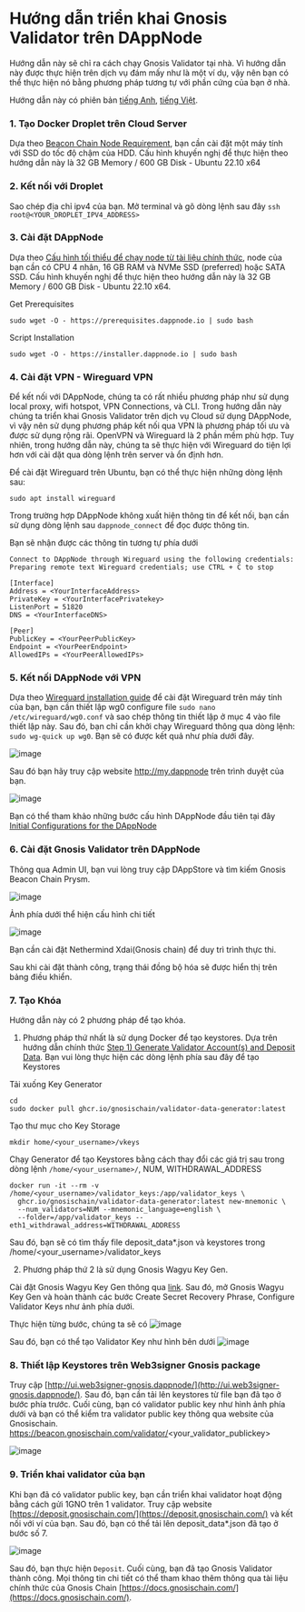 # Hướng dẫn triển khai Gnosis Validator trên DAppNode

Hướng dẫn này sẽ chỉ ra cách chạy Gnosis Validator tại nhà. Vì hướng dẫn này được thực hiện trên dịch vụ đám mấy như là một ví dụ, vậy nên bạn có thể thực hiện nó bằng phương pháp tương tự với phần cứng của bạn ở nhà.

Hướng dẫn này có phiên bản [tiếng Anh](https://github.com/Gnosis-Builders/Resources/tree/main/How-to-Guides/Validators/Guide-to-Running-a-Gnosis-Validator-on-DAppNode), [tiếng Việt](https://github.com/Gnosis-Builders/Resources/tree/main/How-to-Guides/Validators/Guide-to-Running-a-Gnosis-Validator-on-DAppNode/locales/VN).

### 1. Tạo Docker Droplet trên Cloud Server
Dựa theo [Beacon Chain Node Requirement](https://docs.gnosischain.com/node/consensus-layer-validator#beacon-chain-node-requirements), bạn cần cài đặt một máy tính với SSD do tốc độ chậm của HDD. Cấu hình khuyến nghị để thực hiện theo hướng dẫn này là 32 GB Memory / 600 GB Disk - Ubuntu 22.10 x64

### 2. Kết nối với Droplet
Sao chép địa chỉ ipv4 của bạn. Mở terminal và gõ dòng lệnh sau đây `ssh root@<YOUR_DROPLET_IPV4_ADDRESS>`

### 3. Cài đặt DAppNode
Dựa theo [Cấu hình tối thiểu để chạy node từ tài liệu chính thức](https://docs.gnosischain.com/node/#requirements), node của bạn cần có CPU 4 nhân, 16 GB RAM và NVMe SSD (preferred) hoặc SATA SSD. Cấu hình khuyến nghị để thực hiện theo hướng dẫn này là 32 GB Memory / 600 GB Disk - Ubuntu 22.10 x64.


Get Prerequisites

```sudo wget -O - https://prerequisites.dappnode.io | sudo bash```

Script Installation

```sudo wget -O - https://installer.dappnode.io | sudo bash```

### 4. Cài đặt VPN - Wireguard VPN
Để kết nối với DAppNode, chúng ta có rất nhiều phương pháp như sử dụng local proxy, wifi hotspot, VPN Connections, và CLI. Trong hướng dẫn này chúng ta triển khai Gnosis Validator trên dịch vụ Cloud sử dụng DAppNode, vì vậy nên sử dụng phương pháp kết nối qua VPN là phương pháp tối ưu và được sử dụng rộng rãi. OpenVPN và Wireguard là 2 phần mềm phù hợp. Tuy nhiên, trong hướng dẫn này, chúng ta sẽ thực hiện với Wireguard do tiện lợi hơn với cài dặt qua dòng lệnh trên server và ổn định hơn.

Để cài đặt Wireguard trên Ubuntu, bạn có thể thực hiện những dòng lệnh sau:
```
sudo apt install wireguard
```

Trong trường hợp DAppNode không xuất hiện thông tin để kết nối, bạn cần sử dụng dòng lệnh sau ```dappnode_connect``` để đọc được thông tin.

Bạn sẽ nhận được các thông tin tương tự phía dưới
```
Connect to DAppNode through Wireguard using the following credentials:
Preparing remote text Wireguard credentials; use CTRL + C to stop

[Interface]
Address = <YourInterfaceAddress>
PrivateKey = <YourInterfacePrivatekey>
ListenPort = 51820
DNS = <YourInterfaceDNS>

[Peer]
PublicKey = <YourPeerPublicKey>
Endpoint = <YourPeerEndpoint>
AllowedIPs = <YourPeerAllowedIPs>
```

### 5. Kết nối DAppNode với VPN
Dựa theo [Wireguard installation guide](https://docs.dappnode.io/user-guide/ui/access/vpn/#linux) để cài đặt Wireguard trên máy tính của bạn, bạn cần thiết lập wg0 configure file ```sudo nano /etc/wireguard/wg0.conf``` và sao chép thông tin thiết lập ở mục 4 vào file thiết lập này. 
Sau đó, bạn chỉ cần khởi chạy Wireguard thông qua dòng lệnh: ```sudo wg-quick up wg0```. Bạn sẽ có được kết quả như phía dưới đây.

![image](https://user-images.githubusercontent.com/23649434/201591812-97c4bcb7-5760-485f-a7a3-62d5e8418d46.png)


Sau đó bạn hãy truy cập website http://my.dappnode trên trình duyệt của bạn.

![image](https://user-images.githubusercontent.com/23649434/201589528-7b7edab0-f7f7-48fa-a656-f55b416cd505.png)

Bạn có thể tham khảo những bước cấu hình DAppNode đầu tiên tại đây [Initial Configurations for the DAppNode](https://docs.dappnode.io/first-steps#)

### 6. Cài đặt Gnosis Validator trên DAppNode
Thông qua Admin UI, bạn vui lòng truy cập DAppStore và tìm kiếm Gnosis Beacon Chain Prysm.

![image](https://user-images.githubusercontent.com/23649434/201592661-9111180f-3ab3-49d8-a1ca-c67fa53e5cb2.png)

Ảnh phía dưới thể hiện cấu hình chi tiết

![image](https://user-images.githubusercontent.com/23649434/201593138-663c57bc-5351-41f7-a786-817e4e1a8bcb.png)

Bạn cần cài đặt Nethermind Xdai(Gnosis chain) để duy trì trình thực thi.

Sau khi cài đặt thành công, trạng thái đồng bộ hóa sẽ được hiển thị trên bảng điều khiển.

### 7. Tạo Khóa
Hướng dẫn này có 2 phương pháp để tạo khóa.

1. Phương pháp thứ nhất là sử dụng Docker để tạo keystores. Dựa trên hướng dẫn chính thức [Step 1) Generate Validator Account(s) and Deposit Data](https://docs.gnosischain.com/node/consensus-layer-validator#step-1-generate-validator-accounts-and-deposit-data). Bạn vui lòng thực hiện các dòng lệnh phía sau đây để tạo Keystores

Tải xuống Key Generator

```
cd
sudo docker pull ghcr.io/gnosischain/validator-data-generator:latest
```

Tạo thư mục cho Key Storage
```
mkdir home/<your_username>/vkeys
```

Chạy Generator để tạo Keystores bằng cách thay đổi các giá trị sau trong dòng lệnh `/home/<your_username>/`, NUM, WITHDRAWAL_ADDRESS
```
docker run -it --rm -v /home/<your_username>/validator_keys:/app/validator_keys \
  ghcr.io/gnosischain/validator-data-generator:latest new-mnemonic \
  --num_validators=NUM --mnemonic_language=english \
  --folder=/app/validator_keys --eth1_withdrawal_address=WITHDRAWAL_ADDRESS
```

Sau đó, bạn sẽ có tìm thấy file deposit_data*.json và keystores trong /home/<your_username>/validator_keys

2. Phương pháp thứ 2 là sử dụng Gnosis Wagyu Key Gen.

Cài đặt Gnosis Wagyu Key Gen thông qua [link](https://github.com/alexpeterson91/Gnosis-Wagyu-Key-Gen/releases). Sau đó, mở Gnosis Wagyu Key Gen và hoàn thành các bước Create Secret Recovery Phrase, Configure Validator Keys như ảnh phía dưới.

Thực hiện từng bước, chúng ta sẽ có
![image](https://user-images.githubusercontent.com/23649434/201819925-3e318c83-798f-4397-b860-71f857898804.png)

Sau đó, bạn có thể tạo Validator Key như hình bên dưới
![image](https://user-images.githubusercontent.com/23649434/201820812-5119f61f-c096-4b8d-b4d4-aec960ae7f6f.png)


### 8. Thiết lập Keystores trên Web3signer Gnosis package
Truy cập [http://ui.web3signer-gnosis.dappnode/](http://ui.web3signer-gnosis.dappnode/). Sau đó, bạn cần tải lên keystores từ file bạn đã tạo ở bước phía trước.
Cuối cùng, bạn có validator public key như hình ảnh phía dưới và bạn có thể kiểm tra validator public key thông qua website của Gnosischain. https://beacon.gnosischain.com/validator/<your_validator_publickey>

![image](https://user-images.githubusercontent.com/23649434/201821914-47f9279a-91c2-4dc1-9c86-49dbff4cba78.png)

### 9. Triển khai validator của bạn
Khi bạn đã có validator public key, bạn cần triển khai validator hoạt động bằng cách gửi 1GNO trên 1 validator. Truy cập website [https://deposit.gnosischain.com/](https://deposit.gnosischain.com/) và kết nối với ví của bạn. Sau đó, bạn có thể tải lên deposit_data*.json đã tạo ở bước số 7.

![image](https://user-images.githubusercontent.com/23649434/201823454-dd479504-bcc6-4aa2-8ba3-35df0ad4834f.png)

Sau đó, bạn thực hiện `Deposit`. Cuối cùng, bạn đã tạo Gnosis Validator thành công. Mọi thông tin chi tiết có thể tham khao thêm thông qua tài liệu chính thức của Gnosis Chain [https://docs.gnosischain.com/](https://docs.gnosischain.com/).

